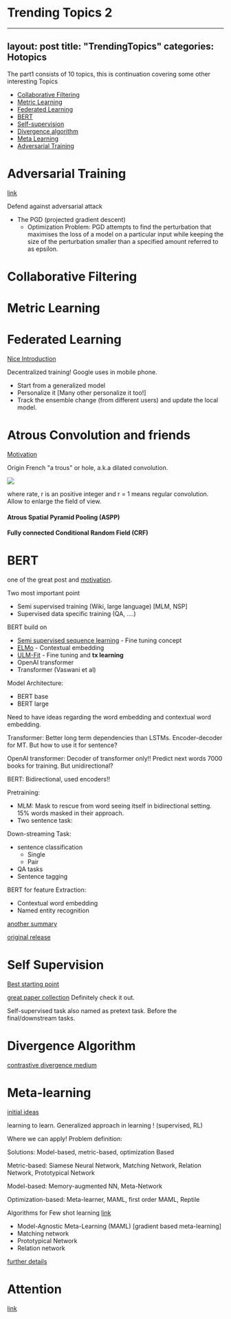 # Trending Topics 2

---
layout: post
title: "TrendingTopics"
categories: Hotopics
---

The part1 consists of 10 topics, this is continuation covering some other interesting Topics

- [Collaborative Filtering](#collaborative-filtering)
- [Metric Learning](#metric-learning)
- [Federated Learning](#federated-learning)
- [BERT](#bert)
- [Self-supervision](#self-supervision)
- [Divergence algorithm](#divergence-algorithm)
- [Meta Learning](#meta-learning)
- [Adversarial Training](#adversarial-training)

# Adversarial Training
[link](https://towardsdatascience.com/know-your-enemy-7f7c5038bdf3)

Defend against adversarial attack
  - The PGD (projected gradient descent)
    - Optimization Problem:  PGD attempts to find the perturbation that maximises the loss of a model on a particular input while keeping the size of the perturbation smaller than a specified amount referred to as epsilon. 

# Collaborative Filtering

# Metric Learning


# Federated Learning
[Nice Introduction](https://ai.googleblog.com/2017/04/federated-learning-collaborative.html)

Decentralized training! Google uses in mobile phone.

- Start from a generalized model
- Personalize it [Many other personalize it too!]
- Track the ensemble change (from different users) and update the local model.

# Atrous Convolution and friends

[Motivation](https://towardsdatascience.com/review-deeplabv1-deeplabv2-atrous-convolution-semantic-segmentation-b51c5fbde92d)

Origin French "a trous" or hole, a.k.a dilated convolution.

<img src="https://latex.codecogs.com/gif.latex?y[i]=\sum__{k=1}^K x[i + r.k]w[k]">

where rate, r is an positive integer and r = 1 means regular convolution. Allow to enlarge the field of view.

#### Atrous Spatial Pyramid Pooling (ASPP)

#### Fully connected Conditional Random Field (CRF)


# BERT

one of the great post and [motivation](http://jalammar.github.io/illustrated-bert/).

Two most important point
  - Semi supervised training (Wiki, large language) [MLM, NSP]
  - Supervised data specific training (QA, ....)

BERT build on
  - [Semi supervised sequence learning](https://arxiv.org/abs/1511.01432) - Fine tuning concept
  - [ELMo](https://arxiv.org/abs/1802.05365) - Contextual embedding
  - [ULM-Fit](https://arxiv.org/abs/1801.06146) - Fine tuning and **tx learning**
  - OpenAI transformer
  - Transformer (Vaswani et al)

Model Architecture:
  - BERT base
  - BERT large

Need to have ideas regarding the word embedding and contextual word embedding.

Transformer: Better long term dependencies than LSTMs. Encoder-decoder for MT. But how to use it for sentence?

OpenAI transformer: Decoder of transformer only!! Predict next words 7000 books for training. But unidirectional?

BERT: Bidirectional, used encoders!!

Pretraining:
  - MLM: Mask to rescue from word seeing itself in bidirectional setting. 15% words masked in their approach.
  - Two sentence task:

Down-streaming Task:
  - sentence classification
    - Single
    - Pair
  - QA tasks
  - Sentence tagging

BERT for feature Extraction:
  - Contextual word embedding
  - Named entity recognition

[another summary](https://towardsdatascience.com/bert-explained-state-of-the-art-language-model-for-nlp-f8b21a9b6270)

[original release](https://ai.googleblog.com/2018/11/open-sourcing-bert-state-of-art-pre.html)

# Self Supervision

[Best starting point](https://lilianweng.github.io/lil-log/2019/11/10/self-supervised-learning.html#contrastive-predictive-coding)

[great paper collection](https://github.com/jason718/awesome-self-supervised-learning) Definitely check it out.

Self-supervised task also named as pretext task. Before the final/downstream tasks.

# Divergence Algorithm

[contrastive divergence medium](https://medium.com/datatype/restricted-boltzmann-machine-a-complete-analysis-part-3-contrastive-divergence-algorithm-3d06bbebb10c)

# Meta-learning
[initial ideas](https://lilianweng.github.io/lil-log/2018/11/30/meta-learning.html)

learning to learn. Generalized approach in learning ! (supervised, RL)

Where we can apply! Problem definition:

Solutions: Model-based, metric-based, optimization Based

Metric-based: Siamese Neural Network, Matching Network, Relation Network, Prototypical Network

Model-based: Memory-augmented NN, Meta-Network

Optimization-based: Meta-learner, MAML, first order MAML, Reptile


Algorithms for Few shot learning [link](https://neptune.ai/blog/understanding-few-shot-learning-in-computer-vision)
  - Model-Agnostic Meta-Learning (MAML) [gradient based meta-learning]
  - Matching network
  - Prototypical Network
  - Relation network

[further details](https://blog.floydhub.com/n-shot-learning/)


# Attention

[link](https://lilianweng.github.io/lil-log/2018/06/24/attention-attention.html#neural-turing-machines)
